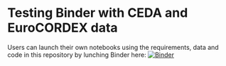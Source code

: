# Testing Binder with CEDA and  EuroCORDEX data

Users can launch their own notebooks using the requirements, data and code in this repository by lunching Binder here: [![Binder](https://mybinder.org/badge_logo.svg)](https://mybinder.org/v2/gh/raquel-ucl/binder_test/HEAD)
